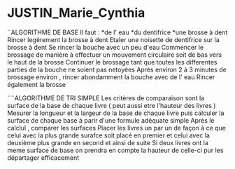 # JUSTIN_Marie_Cynthia
¨ALGORITHME DE BASE
Il faut :
   *de l' eau 
   *du dentifrice 
   *une brosse à dent
Rincer legèrement la brosse à dent
Etaler une noisette de dentifrice sur la brosse à dent
Se rincer la bouche avec un peu d'eau
Commencer le brossage de manière à effectuer un mouvement circulaire soit de bas vers le haut de la brosse
Continuer le brossage tant que toutes les differentes parties de la bouche ne soient pas netoyées
Après environ 2 à 3 minutes de brossage environ , rincer abondamment la bouche avec de l' eau
Rincer également la brosse 








¨¨ALGORITHME DE TRI SIMPLE 
Les critères de comparaison sont la surface de la base de chaque livre ( peut aussi etre l'hauteur des livres )
Mesurer la longueur et la largeur de la base de chaque livre puis calculer la surface de chaque base à parir d'une formule adéquate simple
Après le calclul , comparer les surfaces 
Placer les livres un par un de façon à ce que celui avec la plus grande surafce soit placé en premier et celui avec la deuxième plus grande en second et ainsi de suite 
Si deux livres ont la meme surface de base on prendra en compte la hauteur de celle-ci pur les départager efficacement
